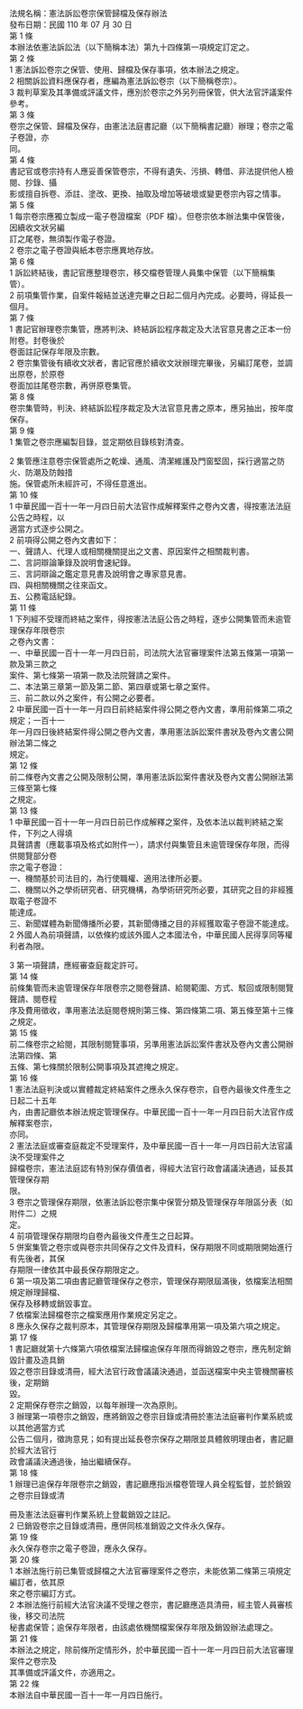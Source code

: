 法規名稱：憲法訴訟卷宗保管歸檔及保存辦法  
發布日期：民國 110 年 07 月 30 日  
第 1 條  
本辦法依憲法訴訟法（以下簡稱本法）第九十四條第一項規定訂定之。  
第 2 條  
1 憲法訴訟卷宗之保管、使用、歸檔及保存事項，依本辦法之規定。  
2 相關訴訟資料應保存者，應編為憲法訴訟卷宗（以下簡稱卷宗）。  
3 裁判草案及其準備或評議文件，應別於卷宗之外另列冊保管，供大法官評議案件參考。  
第 3 條  
卷宗之保管、歸檔及保存，由憲法法庭書記廳（以下簡稱書記廳）辦理；卷宗之電子卷證，亦  
同。  
第 4 條  
書記官或卷宗持有人應妥善保管卷宗，不得有遺失、污損、轉借、非法提供他人檢閱、抄錄、攝  
影或擅自拆卷、添註、塗改、更換、抽取及增加等破壞或變更卷宗內容之情事。  
第 5 條  
1 每宗卷宗應獨立製成一電子卷證檔案（PDF 檔）。但卷宗依本辦法集中保管後，因續收文狀另編  
訂之尾卷，無須製作電子卷證。  
2 卷宗之電子卷證與紙本卷宗應異地存放。  
第 6 條  
1 訴訟終結後，書記官應整理卷宗，移交檔卷管理人員集中保管（以下簡稱集管）。  
2 前項集管作業，自案件報結並送達完畢之日起二個月內完成。必要時，得延長一個月。  
第 7 條  
1 書記官辦理卷宗集管，應將判決、終結訴訟程序裁定及大法官意見書之正本一份附卷。封卷後於  
卷面註記保存年限及宗數。  
2 卷宗集管後有續收文狀者，書記官應於續收文狀辦理完畢後，另編訂尾卷，並調出原卷，於原卷  
卷面加註尾卷宗數，再併原卷集管。  
第 8 條  
卷宗集管時，判決、終結訴訟程序裁定及大法官意見書之原本，應另抽出，按年度保存。  
第 9 條  
1 集管之卷宗應編製目錄，並定期依目錄核對清查。  


2 集管應注意卷宗保管處所之乾燥、通風、清潔維護及門窗堅固，採行適當之防火、防潮及防蝕措  
施。保管處所未經許可，不得任意進出。  
第 10 條  
1 中華民國一百十一年一月四日前大法官作成解釋案件之卷內文書，得按憲法法庭公告之時程，以  
適當方式逐步公開之。  
2 前項得公開之卷內文書如下：  
一、聲請人、代理人或相關機關提出之文書、原因案件之相關裁判書。  
二、言詞辯論筆錄及說明會速紀錄。  
三、言詞辯論之鑑定意見書及說明會之專家意見書。  
四、與相關機關之往來函文。  
五、公務電話紀錄。  
第 11 條  
1 下列經不受理而終結之案件，得按憲法法庭公告之時程，逐步公開集管而未逾管理保存年限卷宗  
之卷內文書：  
一、中華民國一百十一年一月四日前，司法院大法官審理案件法第五條第一項第一款及第三款之  
案件、第七條第一項第一款及法院聲請之案件。  
二、本法第三章第一節及第二節、第四章或第七章之案件。  
三、前二款以外之案件，有公開之必要者。  
2 中華民國一百十一年一月四日前終結案件得公開之卷內文書，準用前條第二項之規定；一百十一  
年一月四日後終結案件得公開之卷內文書，準用憲法訴訟案件書狀及卷內文書公開辦法第二條之  
規定。  
第 12 條  
前二條卷內文書之公開及限制公開，準用憲法訴訟案件書狀及卷內文書公開辦法第三條至第七條  
之規定。  
第 13 條  
1 中華民國一百十一年一月四日前已作成解釋之案件，及依本法以裁判終結之案件，下列之人得填  
具聲請書（應載事項及格式如附件一），請求付與集管且未逾管理保存年限，而得供閱覽部分卷  
宗之電子卷證：  
一、機關基於司法目的，為行使職權、適用法律所必要。  
二、機關以外之學術研究者、研究機構，為學術研究所必要，其研究之目的非經獲取電子卷證不  
能達成。  
三、新聞媒體為新聞傳播所必要，其新聞傳播之目的非經獲取電子卷證不能達成。  
2 外國人為前項聲請，以依條約或該外國人之本國法令，中華民國人民得享同等權利者為限。  


3 第一項聲請，應經審查庭裁定許可。  
第 14 條  
前條集管而未逾管理保存年限卷宗之閱卷聲請、給閱範圍、方式、駁回或限制閱覽聲請、閱卷程  
序及費用徵收，準用憲法法庭閱卷規則第三條、第四條第二項、第五條至第十三條之規定。  
第 15 條  
前二條卷宗之給閱，其限制閱覽事項，另準用憲法訴訟案件書狀及卷內文書公開辦法第四條、第  
五條、第七條關於限制公開事項及其遮掩之規定。  
第 16 條  
1 憲法法庭判決或以實體裁定終結案件之應永久保存卷宗，自卷內最後文件產生之日起二十五年  
內，由書記廳依本辦法規定管理保存。中華民國一百十一年一月四日前大法官作成解釋案卷宗，  
亦同。  
2 憲法法庭或審查庭裁定不受理案件，及中華民國一百十一年一月四日前大法官議決不受理案件之  
歸檔卷宗，憲法法庭認有特別保存價值者，得經大法官行政會議議決通過，延長其管理保存期  
限。  
3 卷宗之管理保存期限，依憲法訴訟卷宗集中保管分類及管理保存年限區分表（如附件二）之規  
定。  
4 前項管理保存期限均自卷內最後文件產生之日起算。  
5 併案集管之卷宗或與卷宗共同保存之文件及資料，保存期限不同或期限開始進行有先後者，其保  
存期限一律依其中最長保存期限定之。  
6 第一項及第二項由書記廳管理保存之卷宗，管理保存期限屆滿後，依檔案法相關規定辦理歸檔、  
保存及移轉或銷毀事宜。  
7 依檔案法歸檔卷宗之檔案應用作業規定另定之。  
8 應永久保存之裁判原本，其管理保存期限及歸檔準用第一項及第六項之規定。  
第 17 條  
1 書記廳就第十六條第六項依檔案法歸檔逾保存年限而得銷毀之卷宗，應先制定銷毀計畫及造具銷  
毀之卷宗目錄或清冊，經大法官行政會議議決通過，並函送檔案中央主管機關審核後，定期銷  
毀。  
2 定期保存卷宗之銷毀，以每年辦理一次為原則。  
3 辦理第一項卷宗之銷毀，應將銷毀之卷宗目錄或清冊於憲法法庭審判作業系統或以其他適當方式  
公告二個月，徵詢意見；如有提出延長卷宗保存之期限並具體敘明理由者，書記廳於經大法官行  
政會議議決通過後，抽出繼續保存。  
第 18 條  
1 辦理已逾保存年限卷宗之銷毀，書記廳應指派檔卷管理人員全程監督，並於銷毀之卷宗目錄或清  


冊及憲法法庭審判作業系統上登載銷毀之註記。  
2 已銷毀卷宗之目錄或清冊，應併同核准銷毀之文件永久保存。  
第 19 條  
永久保存卷宗之電子卷證，應永久保存。  
第 20 條  
1 本辦法施行前已集管或歸檔之大法官審理案件之卷宗，未能依第二條第三項規定編訂者，依其原  
來之卷宗編訂方式。  
2 本辦法施行前經大法官決議不受理之卷宗，書記廳應造具清冊，經主管人員審核後，移交司法院  
秘書處保管；逾保存年限者，由該處依機關檔案保存年限及銷毀辦法處理之。  
第 21 條  
本辦法之規定，除前條所定情形外，於中華民國一百十一年一月四日前大法官審理案件之卷宗及  
其準備或評議文件，亦適用之。  
第 22 條  
本辦法自中華民國一百十一年一月四日施行。  


